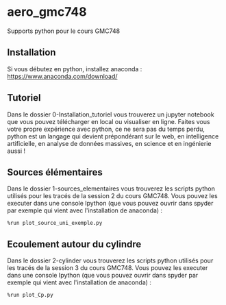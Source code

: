 # aero_gmc748
Supports python pour le cours GMC748

## Installation
Si vous débutez en python, installez anaconda : https://www.anaconda.com/download/

## Tutoriel
Dans le dossier 0-Installation_tutoriel vous trouverez un jupyter notebook que vous pouvez télécharger en local ou visualiser en ligne. 
Faites vous votre propre expérience avec python, ce ne sera pas du temps perdu, python est un langage qui devient prépondérant sur le web, en intelligence artificielle, en analyse de données massives, en science et en ingénierie aussi !

## Sources élémentaires
Dans le dossier 1-sources_elementaires vous trouverez les scripts python utilisés pour les tracés de la session 2 du cours GMC748. 
Vous pouvez les executer dans une console Ipython (que vous pouvez ouvrir dans spyder par exemple qui vient avec l'installation de anaconda) :
```ipython
%run plot_source_uni_exemple.py
```


## Ecoulement autour du cylindre
Dans le dossier 2-cylinder vous trouverez les scripts python utilisés pour les tracés de la session 3 du cours GMC748. 
Vous pouvez les executer dans une console Ipython (que vous pouvez ouvrir dans spyder par exemple qui vient avec l'installation de anaconda) :
```ipython
%run plot_Cp.py
```
